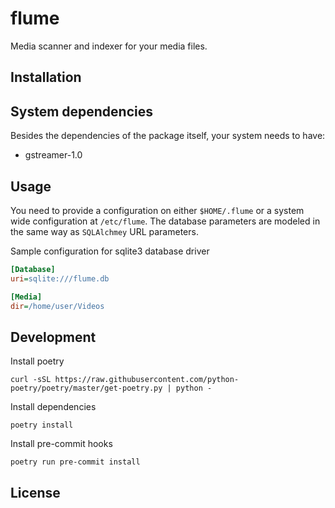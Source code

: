 # flume
Media scanner and indexer for your media files.

## Installation

## System dependencies
Besides the dependencies of the package itself, your system needs to have:
* gstreamer-1.0

## Usage
You need to provide a configuration on either `$HOME/.flume` or a system wide configuration at `/etc/flume`. The database parameters are modeled in the same way as `SQLAlchmey` URL parameters.

Sample configuration for sqlite3 database driver
```ini
[Database]
uri=sqlite:///flume.db

[Media]
dir=/home/user/Videos
```

## Development
Install poetry
```
curl -sSL https://raw.githubusercontent.com/python-poetry/poetry/master/get-poetry.py | python -
```
Install dependencies
```
poetry install
```
Install pre-commit hooks
```
poetry run pre-commit install
```

## License
